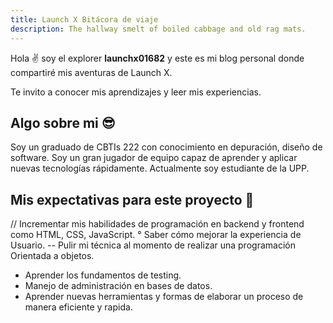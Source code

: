 ```yaml
---
title: Launch X Bitácora de viaje
description: The hallway smelt of boiled cabbage and old rag mats.
---
```


Hola ✌️  soy el explorer **launchx01682** y este es mi blog personal donde compartiré mis aventuras de Launch X.

Te invito a conocer mis aprendizajes y leer mis experiencias.

## Algo sobre mi 😎

Soy un graduado de CBTIs 222 con conocimiento en depuración, diseño de software. Soy un gran jugador de equipo capaz de aprender y aplicar nuevas tecnologías rápidamente. Actualmente soy estudiante de la UPP.

## Mis expectativas para este proyecto 🚀

// Incrementar  mis habilidades de programación en backend y frontend como HTML, CSS, JavaScript.
° Saber cómo mejorar la experiencia de Usuario.
-- Pulir mi técnica al momento de realizar una programación Orientada a objetos.
* Aprender los fundamentos de  testing.
* Manejo de administración en bases de datos.
* Aprender nuevas herramientas y formas de elaborar un proceso de manera eficiente y rapida.

